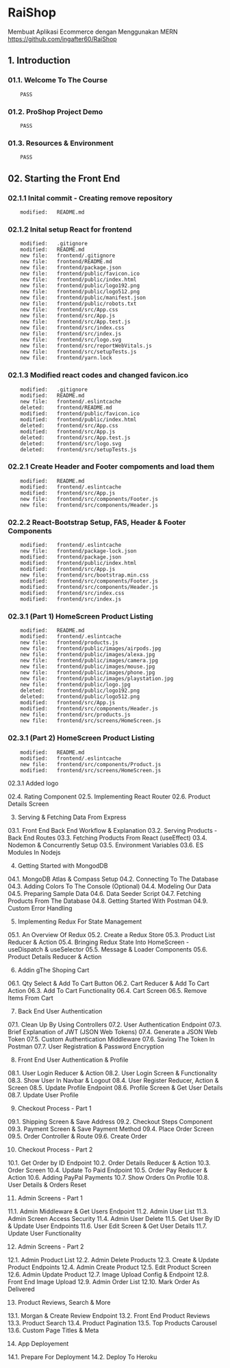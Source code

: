 # RaiShop

Membuat Aplikasi Ecommerce dengan Menggunakan MERN
https://github.com/ingafter60/RaiShop

## 1. Introduction

### 01.1. Welcome To The Course

    	PASS

### 01.2. ProShop Project Demo

    	PASS

### 01.3. Resources & Environment

    	PASS

## 02. Starting the Front End

### 02.1.1 Inital commit - Creating remove repository

        modified:   README.md

### 02.1.2 Inital setup React for frontend

        modified:   .gitignore
        modified:   README.md
        new file:   frontend/.gitignore
        new file:   frontend/README.md
        new file:   frontend/package.json
        new file:   frontend/public/favicon.ico
        new file:   frontend/public/index.html
        new file:   frontend/public/logo192.png
        new file:   frontend/public/logo512.png
        new file:   frontend/public/manifest.json
        new file:   frontend/public/robots.txt
        new file:   frontend/src/App.css
        new file:   frontend/src/App.js
        new file:   frontend/src/App.test.js
        new file:   frontend/src/index.css
        new file:   frontend/src/index.js
        new file:   frontend/src/logo.svg
        new file:   frontend/src/reportWebVitals.js
        new file:   frontend/src/setupTests.js
        new file:   frontend/yarn.lock

### 02.1.3 Modified react codes and changed favicon.ico

        modified:   .gitignore
        modified:   README.md
        new file:   frontend/.eslintcache
        deleted:    frontend/README.md
        modified:   frontend/public/favicon.ico
        modified:   frontend/public/index.html
        deleted:    frontend/src/App.css
        modified:   frontend/src/App.js
        deleted:    frontend/src/App.test.js
        deleted:    frontend/src/logo.svg
        deleted:    frontend/src/setupTests.js

### 02.2.1 Create Header and Footer compoments and load them

        modified:   README.md
        modified:   frontend/.eslintcache
        modified:   frontend/src/App.js
        new file:   frontend/src/components/Footer.js
        new file:   frontend/src/components/Header.js

### 02.2.2 React-Bootstrap Setup, FAS, Header & Footer Components

        modified:   frontend/.eslintcache
        new file:   frontend/package-lock.json
        modified:   frontend/package.json
        modified:   frontend/public/index.html
        modified:   frontend/src/App.js
        new file:   frontend/src/bootstrap.min.css
        modified:   frontend/src/components/Footer.js
        modified:   frontend/src/components/Header.js
        modified:   frontend/src/index.css
        modified:   frontend/src/index.js

### 02.3.1 (Part 1) HomeScreen Product Listing

        modified:   README.md
        modified:   frontend/.eslintcache
        new file:   frontend/products.js
        new file:   frontend/public/images/airpods.jpg
        new file:   frontend/public/images/alexa.jpg
        new file:   frontend/public/images/camera.jpg
        new file:   frontend/public/images/mouse.jpg
        new file:   frontend/public/images/phone.jpg
        new file:   frontend/public/images/playstation.jpg
        new file:   frontend/public/logo.jpg
        deleted:    frontend/public/logo192.png
        deleted:    frontend/public/logo512.png
        modified:   frontend/src/App.js
        modified:   frontend/src/components/Header.js
        new file:   frontend/src/products.js
        new file:   frontend/src/screens/HomeScreen.js

### 02.3.1 (Part 2) HomeScreen Product Listing

        modified:   README.md
        modified:   frontend/.eslintcache
        new file:   frontend/src/components/Product.js
        modified:   frontend/src/screens/HomeScreen.js

02.3.1 Added logo

02.4. Rating Component
02.5. Implementing React Router
02.6. Product Details Screen

3.  Serving & Fetching Data From Express

03.1. Front End Back End Workflow & Explanation
03.2. Serving Products - Back End Routes
03.3. Fetching Products From React (useEffect)
03.4. Nodemon & Concurrently Setup
03.5. Environment Variables
03.6. ES Modules In Nodejs

4.  Getting Started with MongodDB

04.1. MongoDB Atlas & Compass Setup
04.2. Connecting To The Database
04.3. Adding Colors To The Console (Optional)
04.4. Modeling Our Data
04.5. Preparing Sample Data
04.6. Data Seeder Script
04.7. Fetching Products From The Database
04.8. Getting Started With Postman
04.9. Custom Error Handling

5.  Implementing Redux For State Management

05.1. An Overview Of Redux
05.2. Create a Redux Store
05.3. Product List Reducer & Action
05.4. Bringing Redux State Into HomeScreen - useDispatch & useSelector
05.5. Message & Loader Components
05.6. Product Details Reducer & Action

6.  Addin gThe Shoping Cart

06.1. Qty Select & Add To Cart Button
06.2. Cart Reducer & Add To Cart Action
06.3. Add To Cart Functionality
06.4. Cart Screen
06.5. Remove Items From Cart

7.  Back End User Authentication

07.1. Clean Up By Using Controllers
07.2. User Authentication Endpoint
07.3. Brief Explanation of JWT (JSON Web Tokens)
07.4. Generate a JSON Web Token
07.5. Custom Authentication Middleware
07.6. Saving The Token In Postman
07.7. User Registration & Password Encryption

8.  Front End User Authentication & Profile

08.1. User Login Reducer & Action
08.2. User Login Screen & Functionality
08.3. Show User In Navbar & Logout
08.4. User Register Reducer, Action & Screen
08.5. Update Profile Endpoint
08.6. Profile Screen & Get User Details
08.7. Update User Profile

9.  Checkout Process - Part 1

09.1. Shipping Screen & Save Address
09.2. Checkout Steps Component
09.3. Payment Screen & Save Payment Method
09.4. Place Order Screen
09.5. Order Controller & Route
09.6. Create Order

10. Checkout Process - Part 2

10.1. Get Order by ID Endpoint
10.2. Order Details Reducer & Action
10.3. Order Screen
10.4. Update To Paid Endpoint
10.5. Order Pay Reducer & Action
10.6. Adding PayPal Payments
10.7. Show Orders On Profile
10.8. User Details & Orders Reset

11. Admin Screens - Part 1

11.1. Admin Middleware & Get Users Endpoint
11.2. Admin User List
11.3. Admin Screen Access Security
11.4. Admin User Delete
11.5. Get User By ID & Update User Endpoints
11.6. User Edit Screen & Get User Details
11.7. Update User Functionality

12. Admin Screens - Part 2

12.1. Admin Product List
12.2. Admin Delete Products
12.3. Create & Update Product Endpoints
12.4. Admin Create Product
12.5. Edit Product Screen
12.6. Admin Update Product
12.7. Image Upload Config & Endpoint
12.8. Front End Image Upload
12.9. Admin Order List
12.10. Mark Order As Delivered

13. Product Reviews, Search & More

13.1. Morgan & Create Review Endpoint
13.2. Front End Product Reviews
13.3. Product Search
13.4. Product Pagination
13.5. Top Products Carousel
13.6. Custom Page Titles & Meta

14. App Deployement

14.1. Prepare For Deployment
14.2. Deploy To Heroku

